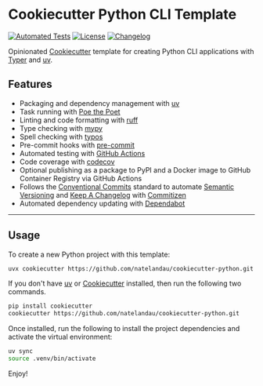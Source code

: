 # Cookiecutter Python CLI Template

[![Automated Tests](https://github.com/natelandau/cookiecutter-python/actions/workflows/main.yml/badge.svg)](https://github.com/natelandau/cookiecutter-python/actions/workflows/main.yml) [![License](https://img.shields.io/badge/License-Apache_2.0-blue.svg)](https://github.com/natelandau/cookiecutter-python/blob/master/LICENSE) [![Changelog](https://img.shields.io/github/v/release/natelandau/cookiecutter-python?include_prereleases&label=changelog)](https://github.com/natelandau/cookiecutter-python/releases)

Opinionated [Cookiecutter](https://github.com/cookiecutter/cookiecutter) template for creating Python CLI applications with [Typer](https://typer.tiangolo.com/) and [uv](https://github.com/astral-sh/uv).

## Features

-   Packaging and dependency management with [uv](https://github.com/astral-sh/uv)
-   Task running with [Poe the Poet](https://github.com/nat-n/poethepoet)
-   Linting and code formatting with [ruff](https://github.com/charliermarsh/ruff)
-   Type checking with [mypy](https://github.com/python/mypy)
-   Spell checking with [typos](https://github.com/crate-ci/typos)
-   Pre-commit hooks with [pre-commit](https://pre-commit.com/)
-   Automated testing with [GitHub Actions](https://docs.github.com/en/actions)
-   Code coverage with [codecov](https://about.codecov.io/)
-   Optional publishing as a package to PyPI and a Docker image to GitHub Container Registry via GitHub Actions
-   Follows the [Conventional Commits](https://www.conventionalcommits.org/) standard to automate [Semantic Versioning](https://semver.org/) and [Keep A Changelog](https://keepachangelog.com/) with [Commitizen](https://github.com/commitizen-tools/commitizen)
-   Automated dependency updating with [Dependabot](https://docs.github.com/en/code-security/supply-chain-security/keeping-your-dependencies-updated-automatically/about-dependabot-version-updates)

---

## Usage

To create a new Python project with this template:

```bash
uvx cookiecutter https://github.com/natelandau/cookiecutter-python.git
```

If you don't have [uv](https://github.com/astral-sh/uv) or [Cookiecutter](https://github.com/cookiecutter/cookiecutter) installed, then run the following two commands.

```bash
pip install cookiecutter
cookiecutter https://github.com/natelandau/cookiecutter-python.git
```

Once installed, run the following to install the project dependencies and activate the virtual environment:

```bash
uv sync
source .venv/bin/activate
```

Enjoy!
